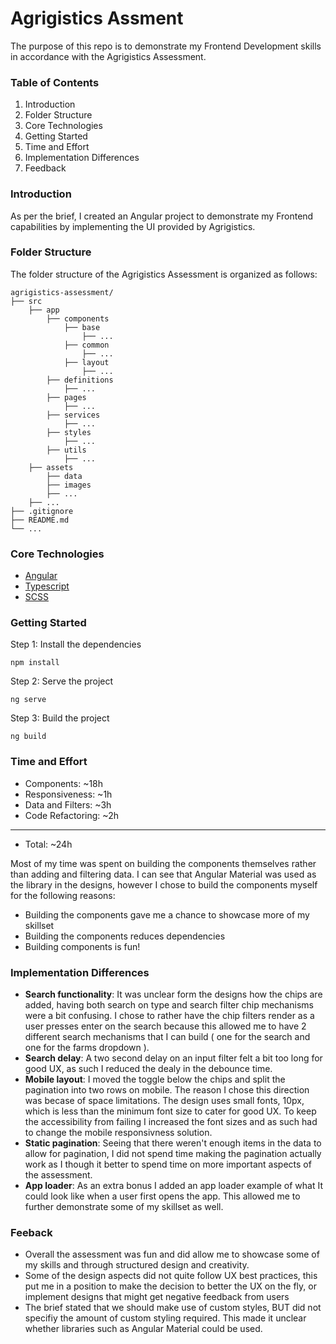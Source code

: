 # Agrigistics Assment
The purpose of this repo is to demonstrate my Frontend Development skills in accordance with the Agrigistics Assessment.

### Table of Contents
1. Introduction
2. Folder Structure
3. Core Technologies
4. Getting Started
5. Time and Effort
6. Implementation Differences
7. Feedback

### Introduction
As per the brief, I created an Angular project to demonstrate my Frontend capabilities by implementing the UI provided by Agrigistics.

### Folder Structure
The folder structure of the Agrigistics Assessment is organized as follows:

```
agrigistics-assessment/
├── src
    ├── app
        ├── components
            ├── base
                ├── ...
            ├── common
                ├── ...
            ├── layout
                ├── ...
        ├── definitions
            ├── ...
        ├── pages
            ├── ...
        ├── services
            ├── ...
        ├── styles
            ├── ...
        ├── utils
            ├── ...
    ├── assets
        ├── data
        ├── images
        ├── ...
    ├── ...
├── .gitignore
├── README.md
└── ...
```

### Core Technologies
- [Angular](https://angular.io/)
- [Typescript](https://www.typescriptlang.org/)
- [SCSS](https://sass-lang.com/)

### Getting Started
Step 1: Install the dependencies
```
npm install
```

Step 2: Serve the project
```
ng serve
```

Step 3: Build the project
```
ng build
```

### Time and Effort
- Components: ~18h
- Responsiveness: ~1h
- Data and Filters: ~3h
- Code Refactoring: ~2h
---
- Total: ~24h

Most of my time was spent on building the components themselves rather than adding and filtering data. I can see that Angular Material was used as the library in the designs, however I chose to build the components myself for the following reasons:
- Building the components gave me a chance to showcase more of my skillset
- Building the components reduces dependencies
- Building components is fun!

### Implementation Differences
- **Search functionality**: It was unclear form the designs how the chips are added, having both search on type and search filter chip mechanisms were a bit confusing. I chose to rather have the chip filters render as a user presses enter on the search because this allowed me to have 2 different search mechanisms that I can build ( one for the search and one for the farms dropdown ).
- **Search delay**: A two second delay on an input filter felt a bit too long for good UX, as such I reduced the dealy in the debounce time.
- **Mobile layout**: I moved the toggle below the chips and split the pagination into two rows on mobile. The reason I chose this direction was becase of space limitations. The design uses small fonts, 10px, which is less than the minimum font size to cater for good UX. To keep the accessibility from failing I increased the font sizes and as such had to change the mobile responsivness solution.
- **Static pagination**: Seeing that there weren't enough items in the data to allow for pagination, I did not spend time making the pagination actually work as I though it better to spend time on more important aspects of the assessment.
- **App loader**: As an extra bonus I added an app loader example of what It could look like when a user first opens the app. This allowed me to further demonstrate some of my skillset as well.

### Feeback
- Overall the assessment was fun and did allow me to showcase some of my skills and through structured design and creativity.
- Some of the design aspects did not quite follow UX best practices, this put me in a position to make the decision to better the UX on the fly, or implement designs that might get negative feedback from users
- The brief stated that we should make use of custom styles, BUT did not specifiy the amount of custom styling required. This made it unclear whether libraries such as Angular Material could be used.
